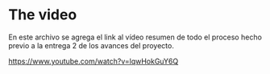 # The video
En este archivo se agrega el link al vídeo resumen de todo el proceso hecho previo a la entrega 2 de los avances del proyecto.

https://www.youtube.com/watch?v=lqwHokGuY6Q
